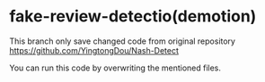 # fake-review-detectio(demotion)
This branch only save changed code from original repository 
<a href = "https://github.com/YingtongDou/Nash-Detect">https://github.com/YingtongDou/Nash-Detect<a>
<p>You can run this code by overwriting the mentioned files.</p>
